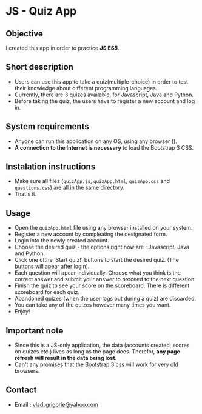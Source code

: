 # JS - Quiz App

## Objective

I created this app in order to practice **JS ES5**.

## Short description

- Users can use this app to take a quiz(multiple-choice) in order to test their knowledge about different programming languages.
- Currently, there are 3 quizes available, for Javascript, Java and Python.
- Before taking the quiz, the users have to register a new account and log in.

## System requirements

- Anyone can run this application on any OS, using any browser ().
- **A connection to the Internet is necessary** to load the Bootstrap 3 CSS.

## Instalation instructions

- Make sure all files (`quizApp.js`, `quizApp.html`, `quizApp.css` and `questions.css`) are all in the same directory.
- That's it.
  
## Usage

- Open the `quizApp.html` file using any browser installed on your system.
- Register a new account by compleating the designated form.
- Login into the newly created account.
- Choose the desired quiz - the options right now are : Javascript, Java and Python.
- Click one ofthe 'Start quiz!' buttons to start the desired quiz. (The buttons will apear after login).
- Each question will apear individually. Choose what you think is the correct answer and submit your answer to proceed to the next question.
- Finish the quiz to see your score on the scoreboard. There is different scoreboard for each quiz.
- Abandoned quizes (when the user logs out during a quiz) are discarded.
- You can take any of the quizes however many times you want.
- Enjoy!

## Important note

- Since this is a JS-only application, the data (accounts created, scores on quizes etc.) lives as long as the page does. Therefor, **any page refresh will result in the data being lost**.
- Can't any promises that the Bootstrap 3 css will work for very old browsers.

## Contact

- Email : vlad_grigorie@yahoo.com
